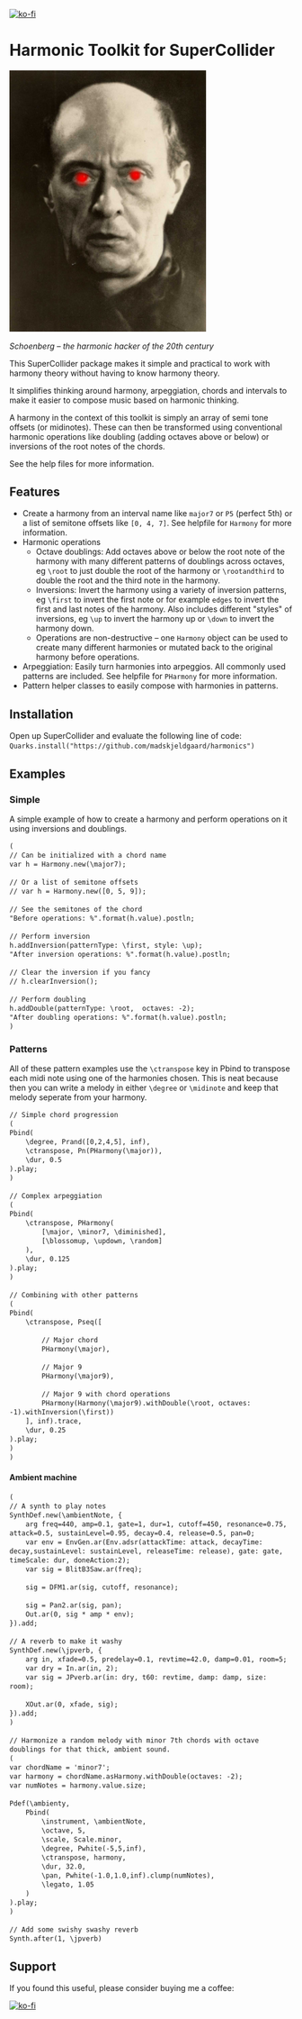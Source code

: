 [![ko-fi](https://ko-fi.com/img/githubbutton_sm.svg)](https://ko-fi.com/X8X6RXV10)

# Harmonic Toolkit for SuperCollider

<img src="schoenberg.jpg" width="350" />

*Schoenberg – the harmonic hacker of the 20th century*

This SuperCollider package makes it simple and practical to work with harmony theory without having to know harmony theory.

It simplifies thinking around harmony, arpeggiation, chords and intervals to make it easier to compose music based on harmonic thinking. 

A harmony in the context of this toolkit is simply an array of semi tone offsets (or midinotes). These can then be transformed using conventional harmonic operations like doubling (adding octaves above or below) or inversions of the root notes of the chords. 

See the help files for more information.

## Features

- Create a harmony from an interval name like `major7` or `P5` (perfect 5th) or a list of semitone offsets like `[0, 4, 7]`. See helpfile for `Harmony` for more information.
- Harmonic operations 
    - Octave doublings: Add octaves above or below the root note of the harmony with many different patterns of doublings across octaves, eg `\root` to just double the root of the harmony or `\rootandthird` to double the root and the third note in the harmony.
    - Inversions: Invert the harmony using a variety of inversion patterns, eg `\first` to invert the first note or for example `edges` to invert the first and last notes of the harmony. Also includes different "styles" of inversions, eg `\up` to invert the harmony up or `\down` to invert the harmony down.
    - Operations are non-destructive – one `Harmony` object can be used to create many different harmonies or mutated back to the original harmony before operations.
- Arpeggiation: Easily turn harmonies into arpeggios. All commonly used patterns are included. See helpfile for `PHarmony` for more information.
- Pattern helper classes to easily compose with harmonies in patterns. 

## Installation

Open up SuperCollider and evaluate the following line of code:
`Quarks.install("https://github.com/madskjeldgaard/harmonics")`

## Examples

### Simple

A simple example of how to create a harmony and perform operations on it using inversions and doublings.

```supercollider
(
// Can be initialized with a chord name
var h = Harmony.new(\major7);

// Or a list of semitone offsets
// var h = Harmony.new([0, 5, 9]);

// See the semitones of the chord
"Before operations: %".format(h.value).postln;

// Perform inversion
h.addInversion(patternType: \first, style: \up);
"After inversion operations: %".format(h.value).postln;

// Clear the inversion if you fancy
// h.clearInversion();

// Perform doubling
h.addDouble(patternType: \root,  octaves: -2);
"After doubling operations: %".format(h.value).postln;
)
```

### Patterns

All of these pattern examples use the `\ctranspose` key in Pbind to transpose each midi note using one of the harmonies chosen. This is neat because then you can write a melody in either `\degree` or `\midinote` and keep that melody seperate from your harmony.

```supercollider
// Simple chord progression
(
Pbind(
	\degree, Prand([0,2,4,5], inf),
    \ctranspose, Pn(PHarmony(\major)),
    \dur, 0.5
).play;
)

// Complex arpeggiation
(
Pbind(
    \ctranspose, PHarmony(
        [\major, \minor7, \diminished],
        [\blossomup, \updown, \random]
    ),
    \dur, 0.125
).play;
)

// Combining with other patterns
(
Pbind(
    \ctranspose, Pseq([

        // Major chord
        PHarmony(\major),

        // Major 9
        PHarmony(\major9),

        // Major 9 with chord operations
        PHarmony(Harmony(\major9).withDouble(\root, octaves: -1).withInversion(\first))
    ], inf).trace,
    \dur, 0.25
).play;
)
)
```

#### Ambient machine

```supercollider
(
// A synth to play notes
SynthDef.new(\ambientNote, {
    arg freq=440, amp=0.1, gate=1, dur=1, cutoff=450, resonance=0.75, attack=0.5, sustainLevel=0.95, decay=0.4, release=0.5, pan=0;
    var env = EnvGen.ar(Env.adsr(attackTime: attack, decayTime: decay,sustainLevel: sustainLevel, releaseTime: release), gate: gate, timeScale: dur, doneAction:2);
    var sig = BlitB3Saw.ar(freq);

    sig = DFM1.ar(sig, cutoff, resonance);

    sig = Pan2.ar(sig, pan);
    Out.ar(0, sig * amp * env);
}).add;

// A reverb to make it washy
SynthDef.new(\jpverb, {
    arg in, xfade=0.5, predelay=0.1, revtime=42.0, damp=0.01, room=5;
    var dry = In.ar(in, 2);
    var sig = JPverb.ar(in: dry, t60: revtime, damp: damp, size: room);

    XOut.ar(0, xfade, sig);
}).add;
)

// Harmonize a random melody with minor 7th chords with octave doublings for that thick, ambient sound.
(
var chordName = 'minor7';
var harmony = chordName.asHarmony.withDouble(octaves: -2);
var numNotes = harmony.value.size;

Pdef(\ambienty,
    Pbind(
        \instrument, \ambientNote,
        \octave, 5,
        \scale, Scale.minor,
        \degree, Pwhite(-5,5,inf),
        \ctranspose, harmony,
        \dur, 32.0,
        \pan, Pwhite(-1.0,1.0,inf).clump(numNotes),
        \legato, 1.05
    )
).play;
)

// Add some swishy swashy reverb
Synth.after(1, \jpverb)
```

## Support

If you found this useful, please consider buying me a coffee: 

[![ko-fi](https://ko-fi.com/img/githubbutton_sm.svg)](https://ko-fi.com/X8X6RXV10)
